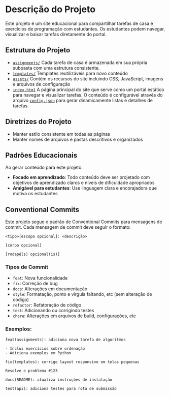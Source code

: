 # Descrição do Projeto

Este projeto é um site educacional para compartilhar tarefas de casa e exercícios de programação com estudantes. Os estudantes podem navegar, visualizar e baixar tarefas diretamente do portal.

## Estrutura do Projeto

- [`assignments/`](../assignments/) Cada tarefa de casa é armazenada em sua própria subpasta com uma estrutura consistente.
- [`templates/`](../templates/) Templates reutilizáveis para novo conteúdo
- [`assets/`](../assets/) Contém os recursos do site incluindo CSS, JavaScript, imagens e arquivos de configuração
- [`index.html`](../index.html) A página principal do site que serve como um portal estático para navegar e visualizar tarefas. O conteúdo é configurável através do arquivo [`config.json`](../config.json) para gerar dinamicamente listas e detalhes de tarefas.

## Diretrizes do Projeto

- Manter estilo consistente em todas as páginas
- Manter nomes de arquivos e pastas descritivos e organizados

## Padrões Educacionais

Ao gerar conteúdo para este projeto:

- **Focado em aprendizado**: Todo conteúdo deve ser projetado com objetivos de aprendizado claros e níveis de dificuldade apropriados
- **Amigável para estudantes**: Use linguagem clara e encorajadora que motiva os estudantes

## Conventional Commits

Este projeto segue o padrão de Conventional Commits para mensagens de commit. Cada mensagem de commit deve seguir o formato:

```
<tipo>[escopo opcional]: <descrição>

[corpo opcional]

[rodapé(s) opcional(is)]
```

### Tipos de Commit

- `feat`: Nova funcionalidade
- `fix`: Correção de bug
- `docs`: Alterações em documentação
- `style`: Formatação, ponto e vírgula faltando, etc (sem alteração de código)
- `refactor`: Refatoração de código
- `test`: Adicionando ou corrigindo testes
- `chore`: Alterações em arquivos de build, configurações, etc

### Exemplos:

```
feat(assignments): adiciona nova tarefa de algoritmos

- Inclui exercícios sobre ordenação
- Adiciona exemplos em Python
```

```
fix(templates): corrige layout responsivo em telas pequenas

Resolve o problema #123
```

```
docs(README): atualiza instruções de instalação
```

```
test(api): adiciona testes para rota de submissão
```

